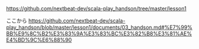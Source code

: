 https://github.com/nextbeat-dev/scala-play_handson/tree/master/lesson1

ここから
https://github.com/nextbeat-dev/scala-play_handson/blob/master/lesson1/documents/03_handson.md#%E7%99%BB%E9%8C%B2%E3%83%9A%E3%83%BC%E3%82%B8%E3%81%AE%E4%BD%9C%E6%88%90